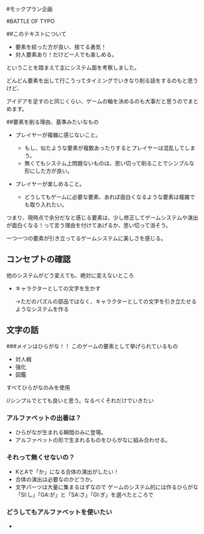 #モックプラン企画

#BATTLE OF TYPO

##このテキストについて

* 要素を絞った方が良い、捨てる勇気！
* 対人要素あり！だけど一人でも楽しめる。

ということを踏まえて主にシステム面を考察しました。

どんどん要素を出して行こうってタイミングでいきなり削る話をするのもと思うけど、

アイデアを足すのと同じくらい、ゲームの軸を決めるのも大事だと思うのでまとめます。

##要素を削る理由、基準みたいなもの

* プレイヤーが複雑に感じないこと。
  
  * もし、似たような要素が複数あったりするとプレイヤーは混乱してしまう。
  * 無くてもシステム上問題ないものは、思い切って削ることでシンプルな形にした方が良い。
  
* プレイヤーが楽しめること。
  * どうしてもゲームに必要な要素、あれば面白くなるような要素は複雑でも取り入れたい。

つまり、現時点で余分だなと感じる要素は、少し修正してゲームシステムや演出が面白くなる！って言う理由を付けてあげるか、思い切って消そう。

一つ一つの要素が引き立ってるゲームシステムに美しさを感じる。

## コンセプトの確認

他のシステムがどう変えても、絶対に変えないところ

* キャラクターとしての文字を生かす

  →ただのパズルの部品ではなく、キャラクターとしての文字を引き立たせるようなシステムを作る

## 文字の話

###メインはひらがな！！
このゲームの要素として挙げられているもの

  * 対人戦
  * 強化
  * 図鑑
 
すべてひらがなのみを使用

//シンプルでとても良いと思う。なるべくそれだけでいきたい

### アルファベットの出番は？

* ひらがなが生まれる瞬間のみに登場。
* アルファベットの形で生まれるものをひらがなに組み合わせる。

### それって無くせないの？

* KとAで「か」になる合体の演出がしたい！
* 合体の演出は必要なのかどうか。
* 文字パーツは大量に集まるはずなので
ゲームのシステム的には作るひらがな「SI:し」「GA:が」と「SA:さ」「GI:ぎ」を選べたところで


### どうしてもアルファベットを使いたい

*